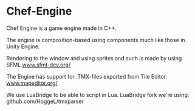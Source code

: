 # Chef-Engine
Chef Engine is a game engine made in C++.

The engine is composition-based using components much like those in Unity Engine.

Rendering to the window and using sprites and such is made by using SFML.www.sfml-dev.org/

The Engine has support for .TMX-files exported from Tile Editor. www.mapeditor.org/

We use LuaBridge to be able to script in Lua.
LuaBridge fork we're using: github.com/HoggeL/tmxparser
